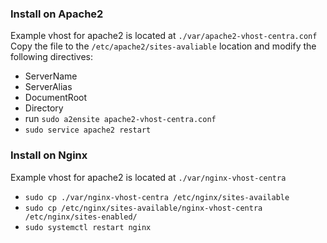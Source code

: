 ### Install on Apache2
Example vhost for apache2 is located at `./var/apache2-vhost-centra.conf`
Copy the file to the `/etc/apache2/sites-avaliable` location and modify the following directives: 
* ServerName
* ServerAlias
* DocumentRoot
* Directory
* run `sudo a2ensite apache2-vhost-centra.conf`
* `sudo service apache2 restart` 
### Install on Nginx
Example vhost for apache2 is located at `./var/nginx-vhost-centra`
* `sudo cp ./var/nginx-vhost-centra /etc/nginx/sites-available`
* `sudo cp /etc/nginx/sites-available/nginx-vhost-centra /etc/nginx/sites-enabled/`
* `sudo systemctl restart nginx`